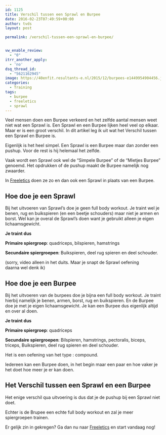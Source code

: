 ```yaml
---
id: 1125
title: Verschil tussen een Sprawl en Burpee
date: 2016-02-23T07:49:59+00:00
author: tvds
layout: post

permalink: /verschil-tussen-een-sprawl-en-burpee/


vw_enable_review:
  - "0"
itrr_another_apply:
  - 'no'
dsq_thread_id:
  - "5621162945"
image: https://40enfit.resultants-e.nl/2015/12/burpees-e1449954904456.jpg
categories:
  - Training
tags:
  - burpee
  - freeletics
  - sprawl
---
```

Veel mensen doen een Burpee verkeerd en het zelfde aantal mensen weet niet wat een Sprawl is. Een Sprawl en een Burpee lijken heel veel op elkaar. Maar er is een groot verschil. In dit artikel leg ik uit wat het Verschil tussen een Sprawl en Burpee is.<!--more-->

Eigenlijk is het heel simpel. Een Sprawl is een Burpee maar dan zonder een pushup. Voor de rest is hij helemaal het zelfde.

Vaak wordt een Sprawl ook wel de &#8220;Simpele Burpee&#8221; of de &#8220;Mietjes Burpee&#8221; genoemd. Het opdrukken of de pushup maakt de Burpee namelijk nog zwaarder.

In <a href="https://www.freeletics.com/r/6595686" target="_blank">Freeletics</a> doen ze zo en dan ook een Sprawl in plaats van een Burpee.

## Hoe doe je een Sprawl

Bij het uitvoeren van Sprawl&#8217;s doe je geen full body workout. Je traint wel je benen, rug en buikspieren (en een beetje schouders) maar niet je armen en borst. Wel kan je overal de Sprawl&#8217;s doen want je gebruikt alleen je eigen lichaamsgewicht.

**Je traint dus**

**Primaire spiergroep**: quadriceps, bilspieren, hamstrings
  
**Secundaire spiergroepen**: Buikspieren, deel rug spieren en deel schouder.

(sorry, video alleen in het duits. Maar je snapt de Sprawl oefening daarna wel denk ik)



## Hoe doe je een Burpee

Bij het uitvoeren van de burpees doe je bijna een full body workout. Je traint hierbij namelijk je benen, armen, borst, rug en buikspieren. En de Burpee doe je met je eigen lichaamsgewicht. Je kan een Burpee dus eigenlijk altijd en over al doen.

**Je traint dus**

**Primaire spiergroep**: quadriceps
  
**Secundaire spiergroepen**: Bilspieren, hamstrings, pectoralis, biceps, triceps, Buikspieren, deel rug spieren en deel schouder.

Het is een oefening van het type : compound.

Iedereen kan een Burpee doen, in het begin maar een paar en hoe vaker je het doet hoe meer je er kan doen.



## Het Verschil tussen een Sprawl en een Burpee

Het enige verschil qua uitvoering is dus dat je de pushup bij een Sprawl niet doet.

Echter is de Brupee een echte full body workout en zal je meer spiergroepen trainen.

Er gelijk zin in gekregen? Ga dan nu naar <a href="https://www.freeletics.com/r/6595686" target="_blank">Freeletics</a> en start vandaag nog!